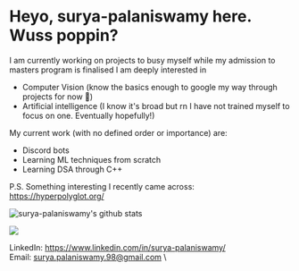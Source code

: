 # Heyo, surya-palaniswamy here. Wuss poppin?

I am currently working on projects to busy myself while my admission to masters program is finalised
I am deeply interested in
   - Computer Vision (know the basics enough to google my way through projects for now 🥲)
   - Artificial intelligence (I know it's broad but rn I have not trained myself to focus on one. Eventually hopefully!)

My current work (with no defined order or importance) are:
   - Discord bots
   - Learning ML techniques from scratch
   - Learning DSA through C++


P.S. Something interesting I recently came across: https://hyperpolyglot.org/


![surya-palaniswamy's github stats](https://github-readme-stats.vercel.app/api?username=surya-palaniswamy&show_icons=true&theme=radical&count_private=true)

![](https://img.shields.io/badge/-Python-informational?logo=Python&color=9F9393)

LinkedIn: https://www.linkedin.com/in/surya-palaniswamy/ \
Email: surya.palaniswamy.98@gmail.com \
